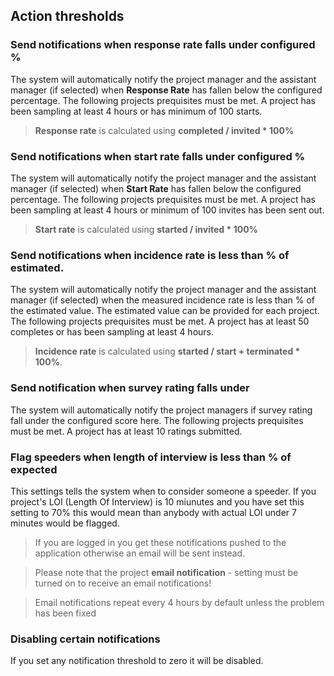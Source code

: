 ## Action thresholds

### Send notifications when **response rate** falls under configured % 
The system will automatically notify the project manager and the assistant manager (if selected) when **Response Rate** has fallen below the configured percentage.
The following projects prequisites must be met. A project has been sampling at least 4 hours or has minimum of 100 starts.

>**Response rate** is calculated using **completed / invited * 100%**

### Send notifications when **start rate** falls under configured % 
The system will automatically notify the project manager and the assistant manager (if selected) when **Start Rate** has fallen below the configured percentage. The following projects prequisites must be met. A project has been sampling at least 4 hours or minimum of 100 invites has been sent out.

> **Start rate** is calculated using **started / invited * 100%**

### Send notifications when **incidence rate** is less than % of estimated.
The system will automatically notify the project manager and the assistant manager (if selected) when the measured incidence rate is less than % of the estimated value. The estimated value can be provided for each project. The following projects prequisites must be met. A project has at least 50 completes or has been sampling at least 4 hours.

> **Incidence rate** is calculated using **started / start + terminated * 100%**.

### Send notification when survey rating falls under
The system will automatically notify the project managers if survey rating fall under the configured score here. The following projects prequisites must be met. A project has at least 10 ratings submitted.

### Flag speeders when length of interview is less than % of expected
This settings tells the system when to consider someone a speeder. If you project's LOI (Length Of Interview) is 10 miunutes and you have set this setting to 70% this would mean than anybody with actual LOI under 7 minutes would be flagged.

> If you are logged in you get these notifications pushed to the application otherwise an email will be sent instead.

> Please note that the project **email notification** - setting must be turned on to receive an email notifications!

> Email notifications repeat every 4 hours by default unless the problem has been fixed 

### Disabling certain notifications
If you set any notification threshold to zero it will be disabled.

